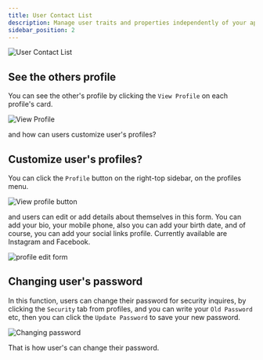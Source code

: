 ```yaml
---
title: User Contact List
description: Manage user traits and properties independently of your application.
sidebar_position: 2
---
```


![User Contact List](https://res.cloudinary.com/boxity-id/image/upload/r_10/v1628964316/docs/contact%20lists/Screenshot_2021-08-15_at_01.04.56_dtbxlf.png)

## See the others profile
You can see the other's profile by clicking the `View Profile` on each profile's card.

![View Profile](https://res.cloudinary.com/boxity-id/image/upload/r_20/v1628995015/docs/contact%20lists/Screenshot_2021-08-15_at_09.36.52_giyce6.png)

and how can users customize user's profiles?

## Customize user's profiles?

You can click the `Profile` button on the right-top sidebar, on the profiles menu.

![View profile button](https://res.cloudinary.com/boxity-id/image/upload/r_20/v1628995160/docs/contact%20lists/Screenshot_2021-08-15_at_09.39.16_extcd8.png)

and users can edit or add details about themselves in this form. You can add your bio, your mobile phone, also you can add your birth date, and of course, you can add your social links profile. 
Currently available are Instagram and Facebook.

![profile edit form](https://res.cloudinary.com/boxity-id/image/upload/r_20/v1628995342/docs/contact%20lists/Screenshot_2021-08-15_at_09.42.17_v1nh4j.png)

## Changing user's password

In this function, users can change their password for security inquires, by clicking the `Security` tab from profiles, and you can write your `Old Password` etc, then you can click the `Update Password` to save your new password.

![Changing password](https://res.cloudinary.com/boxity-id/image/upload/r_20/v1628995609/docs/contact%20lists/Screenshot_2021-08-15_at_09.46.46_pondfb.png)

That is how user's can change their password.